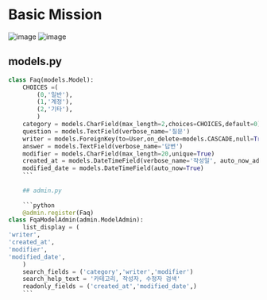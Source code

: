 # Basic Mission

![image](https://user-images.githubusercontent.com/72116811/163842639-1efe8ae4-22d9-41f1-9e28-88c6b83e17cc.png)
![image](https://user-images.githubusercontent.com/72116811/163842767-ee2d1fc1-cd1e-44fd-96cc-d412db3849a4.png)

## models.py

```python
class Faq(models.Model):
    CHOICES =(
        (0,'일반'),
        (1,'계정'),
        (2,'기타'),
        )
    category = models.CharField(max_length=2,choices=CHOICES,default=0)
    question = models.TextField(verbose_name='질문')
    writer = models.ForeignKey(to=User,on_delete=models.CASCADE,null=True,blank=True)
    answer = models.TextField(verbose_name='답변')
    modifier = models.CharField(max_length=20,unique=True)
    created_at = models.DateTimeField(verbose_name='작성일', auto_now_add =True)
    modified_date = models.DateTimeField(auto_now=True)
    ```
    
    ## admin.py
    
    ```python
    @admin.register(Faq)
class FqaModelAdmin(admin.ModelAdmin):
    list_display = (
'writer',
'created_at',
'modifier',
'modified_date',
    )
    search_fields = ('category','writer','modifier')
    search_help_text = '카테고리, 작성자, 수정자 검색'
    readonly_fields = ('created_at','modified_date',)
    ```
    
